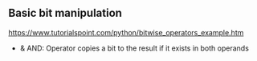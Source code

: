 ## Basic bit manipulation
https://www.tutorialspoint.com/python/bitwise_operators_example.htm
- & AND: Operator copies a bit to the result if it exists in both operands
